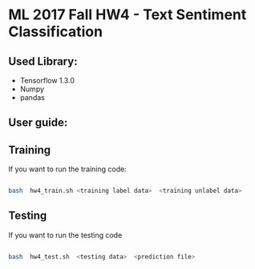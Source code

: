 ML 2017 Fall HW4 - Text Sentiment Classification
========================

Used Library:
------------------------

- Tensorflow 1.3.0
- Numpy
- pandas

User guide:
------------------------
## Training

If you want to run the training code:

```bash

bash  hw4_train.sh <training label data>  <training unlabel data>

```

## Testing
If you want to run the testing code

```bash

bash  hw4_test.sh  <testing data>  <prediction file>


```



